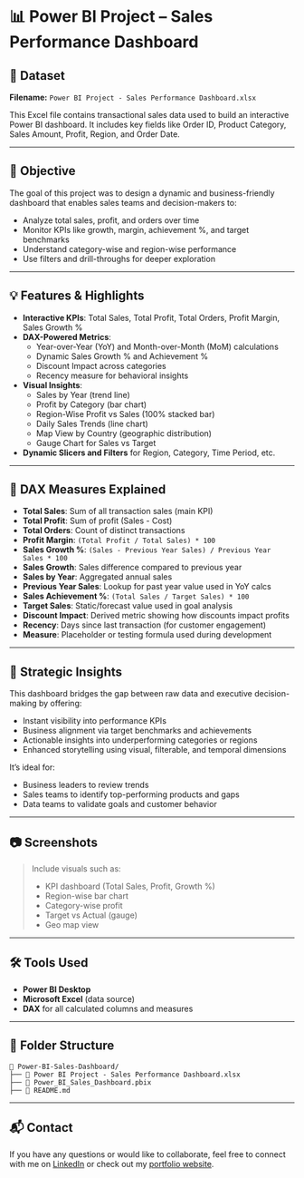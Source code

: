 # 📊 Power BI Project – Sales Performance Dashboard

## 📁 Dataset
**Filename:** `Power BI Project - Sales Performance Dashboard.xlsx`

This Excel file contains transactional sales data used to build an interactive Power BI dashboard. It includes key fields like Order ID, Product Category, Sales Amount, Profit, Region, and Order Date.

---

## 🎯 Objective
The goal of this project was to design a dynamic and business-friendly dashboard that enables sales teams and decision-makers to:
- Analyze total sales, profit, and orders over time
- Monitor KPIs like growth, margin, achievement %, and target benchmarks
- Understand category-wise and region-wise performance
- Use filters and drill-throughs for deeper exploration

---

## 💡 Features & Highlights
- **Interactive KPIs**: Total Sales, Total Profit, Total Orders, Profit Margin, Sales Growth %
- **DAX-Powered Metrics**:
  - Year-over-Year (YoY) and Month-over-Month (MoM) calculations
  - Dynamic Sales Growth % and Achievement %
  - Discount Impact across categories
  - Recency measure for behavioral insights
- **Visual Insights**:
  - Sales by Year (trend line)
  - Profit by Category (bar chart)
  - Region-Wise Profit vs Sales (100% stacked bar)
  - Daily Sales Trends (line chart)
  - Map View by Country (geographic distribution)
  - Gauge Chart for Sales vs Target
- **Dynamic Slicers and Filters** for Region, Category, Time Period, etc.

---

## 📐 DAX Measures Explained
- **Total Sales**: Sum of all transaction sales (main KPI)
- **Total Profit**: Sum of profit (Sales - Cost)
- **Total Orders**: Count of distinct transactions
- **Profit Margin**: `(Total Profit / Total Sales) * 100`
- **Sales Growth %**: `(Sales - Previous Year Sales) / Previous Year Sales * 100`
- **Sales Growth**: Sales difference compared to previous year
- **Sales by Year**: Aggregated annual sales
- **Previous Year Sales**: Lookup for past year value used in YoY calcs
- **Sales Achievement %**: `(Total Sales / Target Sales) * 100`
- **Target Sales**: Static/forecast value used in goal analysis
- **Discount Impact**: Derived metric showing how discounts impact profits
- **Recency**: Days since last transaction (for customer engagement)
- **Measure**: Placeholder or testing formula used during development

---

## 📌 Strategic Insights
This dashboard bridges the gap between raw data and executive decision-making by offering:
- Instant visibility into performance KPIs
- Business alignment via target benchmarks and achievements
- Actionable insights into underperforming categories or regions
- Enhanced storytelling using visual, filterable, and temporal dimensions

It’s ideal for:
- Business leaders to review trends
- Sales teams to identify top-performing products and gaps
- Data teams to validate goals and customer behavior

---

## 📷 Screenshots
> Include visuals such as:
> - KPI dashboard (Total Sales, Profit, Growth %)
> - Region-wise bar chart
> - Category-wise profit
> - Target vs Actual (gauge)
> - Geo map view

---

## 🛠️ Tools Used
- **Power BI Desktop**
- **Microsoft Excel** (data source)
- **DAX** for all calculated columns and measures

---

## 📂 Folder Structure
```
📁 Power-BI-Sales-Dashboard/
├── 📄 Power BI Project - Sales Performance Dashboard.xlsx
├── 📄 Power_BI_Sales_Dashboard.pbix
├── 📄 README.md

```

---

## 📬 Contact
If you have any questions or would like to collaborate, feel free to connect with me on [LinkedIn](#) or check out my [portfolio website](#).
